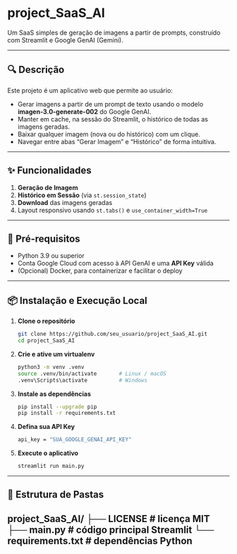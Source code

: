 # project_SaaS_AI

Um SaaS simples de geração de imagens a partir de prompts, construído com Streamlit e Google GenAI (Gemini).

---

## 🔍 Descrição

Este projeto é um aplicativo web que permite ao usuário:

- Gerar imagens a partir de um prompt de texto usando o modelo **imagen-3.0-generate-002** do Google GenAI.  
- Manter em cache, na sessão do Streamlit, o histórico de todas as imagens geradas.  
- Baixar qualquer imagem (nova ou do histórico) com um clique.  
- Navegar entre abas “Gerar Imagem” e “Histórico” de forma intuitiva.

---

## ✨ Funcionalidades

1. **Geração de Imagem**  
2. **Histórico em Sessão** (via `st.session_state`)  
3. **Download** das imagens geradas  
4. Layout responsivo usando `st.tabs()` e `use_container_width=True`

---

## 🚀 Pré-requisitos

- Python 3.9 ou superior  
- Conta Google Cloud com acesso à API GenAI e uma **API Key** válida  
- (Opcional) Docker, para containerizar e facilitar o deploy  

---

## 📦 Instalação e Execução Local

1. **Clone o repositório**  
   ```bash
   git clone https://github.com/seu_usuario/project_SaaS_AI.git
   cd project_SaaS_AI
2. **Crie e ative um virtualenv**  
    ```bash
    python3 -m venv .venv
    source .venv/bin/activate       # Linux / macOS
    .venv\Scripts\activate          # Windows
3. **Instale as dependências**  
    ```bash
    pip install --upgrade pip
    pip install -r requirements.txt
4. **Defina sua API Key**  
    ```bash
    api_key = "SUA_GOOGLE_GENAI_API_KEY"
5. **Execute o aplicativo**
    ```bash
    streamlit run main.py
---
## 📁 Estrutura de Pastas

project_SaaS_AI/
    ├── LICENSE                  # licença MIT
    ├── main.py                  # código principal Streamlit
    └── requirements.txt         # dependências Python
---